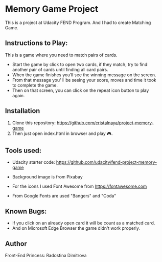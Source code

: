 # Memory Game Project

This is a project at Udacity FEND Program. And I had to create Matching Game.


## Instructions to Play:

This is a game where you need to match pairs of cards. 
* Start the game by click to open two cards, if they match, try to find another pair of cards until finding all card pairs. 
* When the game finishes you'll see the winning message on the screen. 
* From that message you' ll be seeing your score, moves and time it took to complete the game. 
* Then on that screen, you can click on the repeat icon button to play again.

## Installation

1. Clone this repository: https://github.com/cristalnaya/project-memory-game
2. Then just open index.html in browser and play 🎮.

## Tools used: 

*  Udacity starter code: https://github.com/udacity/fend-project-memory-game

*  Background image is from Pixabay

* For the icons I used Font Awesome from https://fontawesome.com
* From Google Fonts are used "Bangers" and "Coda"

## Known Bugs:

*  If you click on an already open card it will be count as a matched card.
*  And on Microsoft Edge Browser the game didn't work properly.

## Author

Front-End Princess: Radostina Dimitrova

